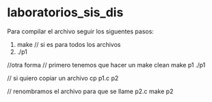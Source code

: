 # laboratorios_sis_dis

Para compilar el archivo seguir los siguentes pasos: 

1. make // si es para todos los archivos
2. ./p1 

//otra forma
// primero tenemos que hacer un make clean 
make p1
./p1

// si quiero copiar un archivo
cp p1.c p2

// renombramos el archivo para que se llame p2.c
make p2

